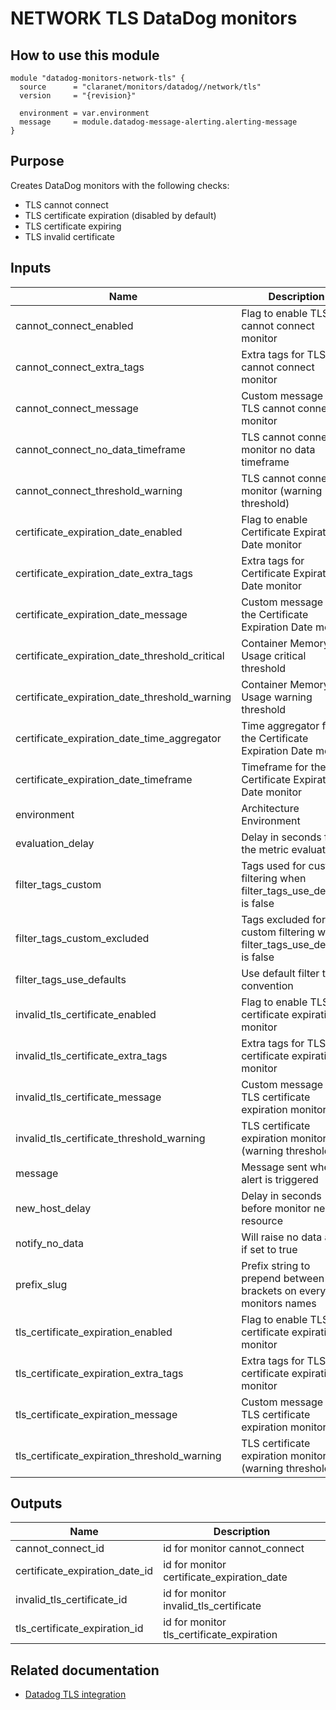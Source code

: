# NETWORK TLS DataDog monitors

## How to use this module

```hcl
module "datadog-monitors-network-tls" {
  source      = "claranet/monitors/datadog//network/tls"
  version     = "{revision}"

  environment = var.environment
  message     = module.datadog-message-alerting.alerting-message
}

```

## Purpose

Creates DataDog monitors with the following checks:

- TLS cannot connect
- TLS certificate expiration (disabled by default)
- TLS certificate expiring
- TLS invalid certificate

## Inputs

| Name | Description | Type | Default | Required |
|------|-------------|------|---------|:-----:|
| cannot\_connect\_enabled | Flag to enable TLS cannot connect monitor | `string` | `"true"` | no |
| cannot\_connect\_extra\_tags | Extra tags for TLS cannot connect monitor | `list(string)` | `[]` | no |
| cannot\_connect\_message | Custom message for TLS cannot connect monitor | `string` | `""` | no |
| cannot\_connect\_no\_data\_timeframe | TLS cannot connect monitor no data timeframe | `string` | `10` | no |
| cannot\_connect\_threshold\_warning | TLS cannot connect monitor (warning threshold) | `string` | `3` | no |
| certificate\_expiration\_date\_enabled | Flag to enable Certificate Expiration Date monitor | `string` | `"false"` | no |
| certificate\_expiration\_date\_extra\_tags | Extra tags for Certificate Expiration Date monitor | `list(string)` | `[]` | no |
| certificate\_expiration\_date\_message | Custom message for the Certificate Expiration Date monitor | `string` | `""` | no |
| certificate\_expiration\_date\_threshold\_critical | Container Memory Usage critical threshold | `string` | `15` | no |
| certificate\_expiration\_date\_threshold\_warning | Container Memory Usage warning threshold | `string` | `30` | no |
| certificate\_expiration\_date\_time\_aggregator | Time aggregator for the Certificate Expiration Date monitor | `string` | `"max"` | no |
| certificate\_expiration\_date\_timeframe | Timeframe for the Certificate Expiration Date monitor | `string` | `"last_5m"` | no |
| environment | Architecture Environment | `string` | n/a | yes |
| evaluation\_delay | Delay in seconds for the metric evaluation | `number` | `15` | no |
| filter\_tags\_custom | Tags used for custom filtering when filter\_tags\_use\_defaults is false | `string` | `"*"` | no |
| filter\_tags\_custom\_excluded | Tags excluded for custom filtering when filter\_tags\_use\_defaults is false | `string` | `""` | no |
| filter\_tags\_use\_defaults | Use default filter tags convention | `string` | `"true"` | no |
| invalid\_tls\_certificate\_enabled | Flag to enable TLS certificate expiration monitor | `string` | `"true"` | no |
| invalid\_tls\_certificate\_extra\_tags | Extra tags for TLS certificate expiration monitor | `list(string)` | `[]` | no |
| invalid\_tls\_certificate\_message | Custom message for TLS certificate expiration monitor | `string` | `""` | no |
| invalid\_tls\_certificate\_threshold\_warning | TLS certificate expiration monitor (warning threshold) | `string` | `3` | no |
| message | Message sent when an alert is triggered | `any` | n/a | yes |
| new\_host\_delay | Delay in seconds before monitor new resource | `number` | `300` | no |
| notify\_no\_data | Will raise no data alert if set to true | `bool` | `true` | no |
| prefix\_slug | Prefix string to prepend between brackets on every monitors names | `string` | `""` | no |
| tls\_certificate\_expiration\_enabled | Flag to enable TLS certificate expiration monitor | `string` | `"true"` | no |
| tls\_certificate\_expiration\_extra\_tags | Extra tags for TLS certificate expiration monitor | `list(string)` | `[]` | no |
| tls\_certificate\_expiration\_message | Custom message for TLS certificate expiration monitor | `string` | `""` | no |
| tls\_certificate\_expiration\_threshold\_warning | TLS certificate expiration monitor (warning threshold) | `string` | `5` | no |

## Outputs

| Name | Description |
|------|-------------|
| cannot\_connect\_id | id for monitor cannot\_connect |
| certificate\_expiration\_date\_id | id for monitor certificate\_expiration\_date |
| invalid\_tls\_certificate\_id | id for monitor invalid\_tls\_certificate |
| tls\_certificate\_expiration\_id | id for monitor tls\_certificate\_expiration |

## Related documentation

- [Datadog TLS integration](https://docs.datadoghq.com/integrations/tls/)


